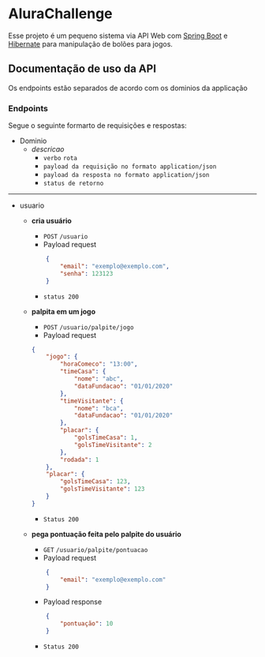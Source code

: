 # AluraChallenge

Esse projeto é um pequeno sistema via API Web com [Spring Boot](https://spring.io/projects/spring-boot) e [Hibernate](https://hibernate.org/) para manipulação de bolões para jogos.

## Documentação de uso da API

Os endpoints estão separados de acordo com os dominios da applicação 

### Endpoints

Segue o seguinte formarto de requisições e respostas:

- Dominio
    - *descricao*
        - `verbo` `rota`
        - ` payload da requisição no formato application/json `
        - ` payload da resposta no formato application/json `
        - ` status de retorno `

---

- usuario
    - **cria usuário**
        - ` POST ` ` /usuario `
        - Payload request
        ```json
            {
                "email": "exemplo@exemplo.com",
                "senha": 123123
            }
        ```
        - ` status 200 `

    - **palpita em um jogo**
        - ` POST ` ` /usuario/palpite/jogo `
        - Payload request
        ```json
        {
            "jogo": {
                "horaComeco": "13:00",
                "timeCasa": {
                    "nome": "abc",
                    "dataFundacao": "01/01/2020"
                },
                "timeVisitante": {
                    "nome": "bca",
                    "dataFundacao": "01/01/2020"
                },
                "placar": {
                    "golsTimeCasa": 1,
                    "golsTimeVisitante": 2
                },
                "rodada": 1
            },
            "placar": {
                "golsTimeCasa": 123,
                "golsTimeVisitante": 123
            }
        }
        ```
        - ` Status 200 `   
    
    - **pega pontuação feita pelo palpite do usuário**
        - ` GET ` ` /usuario/palpite/pontuacao `
        - Payload request
        ```json
            {
                "email": "exemplo@exemplo.com"
            }
        ```
        - Payload response
        ```json
            {
                "pontuação": 10
            }
        ```
        - ` Status 200 `

    
    
    